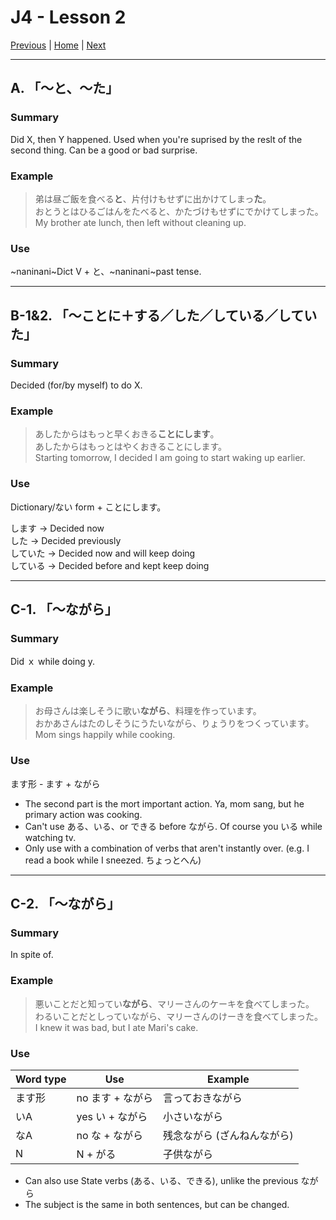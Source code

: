 # J4 - Lesson 2

[Previous](https://codywahl.github.io/JapaneseLanguageSchoolNotes/pages/J4/l2) | [Home](https://codywahl.github.io/JapaneseLanguageSchoolNotes) | [Next](https://codywahl.github.io/JapaneseLanguageSchoolNotes/pages/J4/l3)

* * *
## A. 「～と、～た」

### Summary

Did X, then Y happened. Used when you're suprised by the reslt of the second thing. Can be a good or bad surprise.  

### Example

> 弟は昼ご飯を食べる**と**、片付けもせずに出かけてしまっ**た**。  
> おとうとはひるごはんをたべると、かたづけもせずにでかけてしまった。  
> My brother ate lunch, then left without cleaning up.  

### Use

~naninani~Dict V + と、~naninani~past tense.  

* * *
## B-1&2. 「～ことに＋する／した／している／していた」

### Summary

Decided (for/by myself) to do X.

### Example

> あしたからはもっと早くおきる**ことにします**。  
> あしたからはもっとはやくおきることにします。  
> Starting tomorrow, I decided I am going to start waking up earlier.  

### Use

Dictionary/ない form + ことにします。  

します -> Decided now  
した -> Decided previously  
していた -> Decided now and will keep doing  
している -> Decided before and kept keep doing  

* * *
## C-1. 「～ながら」

### Summary

Did ｘ while doing y.

### Example

> お母さんは楽しそうに歌い**ながら**、料理を作っています。  
> おかあさんはたのしそうにうたいながら、りょうりをつくっています。  
> Mom sings happily while cooking.  

### Use

ます形 - ます + ながら  

- The second part is the mort important action. Ya, mom sang, but he primary action was cooking.  
- Can't use ある、いる、or できる before ながら. Of course you いる while watching tv.  
- Only use with a combination of verbs that aren't instantly over.  (e.g. I read a book while I sneezed. ちょっとへん)

* * *
## C-2. 「～ながら」

### Summary

In spite of.

### Example

> 悪いことだと知ってい**ながら**、マリーさんのケーキを食べてしまった。  
> わるいことだとしっていながら、マリーさんのけーきを食べてしまった。  
> I knew it was bad, but I ate Mari's cake.  

### Use

Word type | Use | Example
------------ | ------------- | -------------
ます形 | no ます + ながら | 言っておきながら
いA | yes い + ながら | 小さいながら
なA | no な + ながら | 残念ながら (ざんねんながら)
N | N + がる | 子供ながら

- Can also use State verbs (ある、いる、できる), unlike the previous ながら
- The subject is the same in both sentences, but can be changed.
